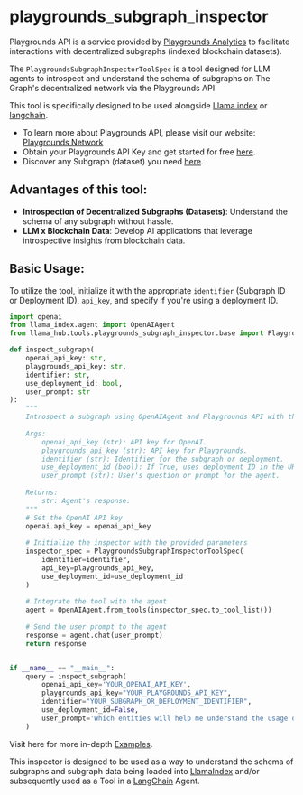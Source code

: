 # playgrounds_subgraph_inspector

Playgrounds API is a service provided by [Playgrounds Analytics](https://playgrounds.network) to facilitate interactions with decentralized subgraphs (indexed blockchain datasets).

The `PlaygroundsSubgraphInspectorToolSpec` is a tool designed for LLM agents to introspect and understand the schema of subgraphs on The Graph's decentralized network via the Playgrounds API.

This tool is specifically designed to be used alongside [Llama index](https://github.com/jerryjliu/llama_index) or [langchain](https://python.langchain.com/docs/modules/agents/tools/custom_tools).

- To learn more about Playgrounds API, please visit our website: [Playgrounds Network](https://playgrounds.network/)
- Obtain your Playgrounds API Key and get started for free [here](https://app.playgrounds.network/signup).
- Discover any Subgraph (dataset) you need [here](https://thegraph.com/explorer).

## Advantages of this tool:

- **Introspection of Decentralized Subgraphs (Datasets)**: Understand the schema of any subgraph without hassle.
- **LLM x Blockchain Data**: Develop AI applications that leverage introspective insights from blockchain data.

## Basic Usage:

To utilize the tool, initialize it with the appropriate `identifier` (Subgraph ID or Deployment ID), `api_key`, and specify if you're using a deployment ID.

```python
import openai
from llama_index.agent import OpenAIAgent
from llama_hub.tools.playgrounds_subgraph_inspector.base import PlaygroundsSubgraphInspectorToolSpec

def inspect_subgraph(
    openai_api_key: str,
    playgrounds_api_key: str,
    identifier: str,
    use_deployment_id: bool,
    user_prompt: str
):
    """
    Introspect a subgraph using OpenAIAgent and Playgrounds API with the provided parameters.
    
    Args:
        openai_api_key (str): API key for OpenAI.
        playgrounds_api_key (str): API key for Playgrounds.
        identifier (str): Identifier for the subgraph or deployment.
        use_deployment_id (bool): If True, uses deployment ID in the URL.
        user_prompt (str): User's question or prompt for the agent.
        
    Returns:
        str: Agent's response.
    """
    # Set the OpenAI API key
    openai.api_key = openai_api_key
    
    # Initialize the inspector with the provided parameters
    inspector_spec = PlaygroundsSubgraphInspectorToolSpec(
        identifier=identifier, 
        api_key=playgrounds_api_key, 
        use_deployment_id=use_deployment_id
    )
    
    # Integrate the tool with the agent
    agent = OpenAIAgent.from_tools(inspector_spec.to_tool_list())
    
    # Send the user prompt to the agent
    response = agent.chat(user_prompt)
    return response


if __name__ == "__main__":
    query = inspect_subgraph(
        openai_api_key='YOUR_OPENAI_API_KEY',
        playgrounds_api_key="YOUR_PLAYGROUNDS_API_KEY",
        identifier="YOUR_SUBGRAPH_OR_DEPLOYMENT_IDENTIFIER",
        use_deployment_id=False,
        user_prompt='Which entities will help me understand the usage of Uniswap V3?'
    )
```
Visit here for more in-depth [Examples](https://github.com/Tachikoma000/playgrounds_subgraph_connector/blob/main/introspector_agent_tool/examples.ipynb).

This inspector is designed to be used as a way to understand the schema of subgraphs and subgraph data being loaded into [LlamaIndex](https://github.com/jerryjliu/gpt_index/tree/main/gpt_index) and/or subsequently used as a Tool in a [LangChain](https://github.com/hwchase17/langchain) Agent. 
